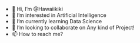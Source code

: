 - 👋 Hi, I’m @Hawaiikiki
- 👀 I’m interested in Artificial Intelligence
- 🌱 I’m currently learning Data Science 
- 💞️ I’m looking to collaborate on Any kind of Project! 
- 📫 How to reach me? 

<!---
Hawaiikiki/Hawaiikiki is a ✨ special ✨ repository because its `README.md` (this file) appears on your GitHub profile.
You can click the Preview link to take a look at your changes.
--->

